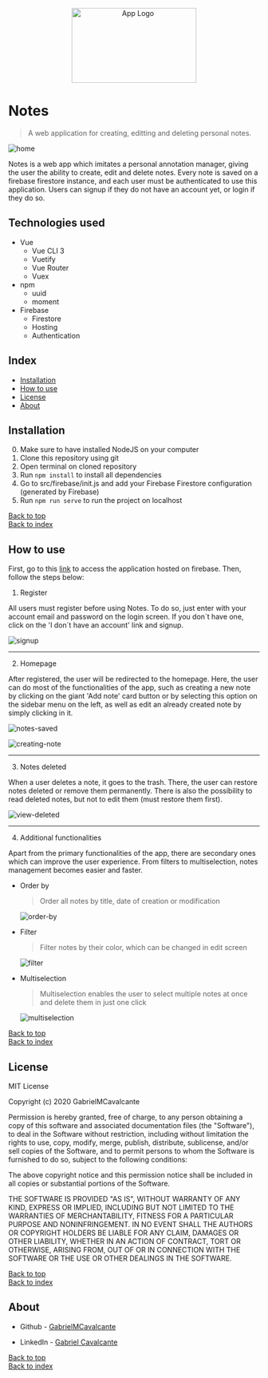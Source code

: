 <p align="center"><img src="src/.github/app-logo.png" width=250 height=150 alt="App Logo"/></p>

# Notes

> A web application for creating, editting and deleting personal notes.

![home](src/.github/home.png)

Notes is a web app which imitates a personal annotation manager, giving the user the ability to create, edit and delete notes.
Every note is saved on a firebase firestore instance, and each user must be authenticated to use this application. Users can signup
if they do not have an account yet, or login if they do so.

## Technologies used

- Vue
  - Vue CLI 3
  - Vuetify
  - Vue Router
  - Vuex
- npm
  - uuid
  - moment
- Firebase
  - Firestore
  - Hosting
  - Authentication

## Index

- [Installation](#installation)
- [How to use](#how-to-use)
- [License](#license)
- [About](#about)

## Installation

0. Make sure to have installed NodeJS on your computer
1. Clone this repository using git
1. Open terminal on cloned repository
1. Run ``npm install`` to install all dependencies
1. Go to src/firebase/init.js and add your Firebase Firestore configuration (generated by Firebase)
1. Run ``npm run serve`` to run the project on localhost

[Back to top](#notes) <br>
[Back to index](#index)

## How to use

<p>First, go to this <a href="https://notes-5cf6a.firebaseapp.com">link</a> to access the application hosted on firebase.
Then, follow the steps below:</p>

1. Register
  <p>All users must register before using Notes. To do so, just enter with your account email and password on the login screen.
  If you don´t have one, click on the 'I don´t have an account' link and signup.</p>
  
  ![signup](src/.github/signup.png)
  
  <hr>
  
2. Homepage
  <p>After registered, the user will be redirected to the homepage. Here, the user can do most of the functionalities of the app, such     as creating a new note by clicking on the giant 'Add note' card button or by selecting this option on the sidebar menu on the left, as   well as edit an already created note by simply clicking in it.</p>
  
  ![notes-saved](src/.github/notes-saved.png "Notes created by the user")
  
  ![creating-note](src/.github/creating-note.png "Editting note")
  
  <hr>
  
3. Notes deleted
  <p>When a user deletes a note, it goes to the trash. There, the user can restore notes deleted or remove them permanently. There is     also the possibility to read deleted notes, but not to edit them (must restore them first).</p>
  
  ![view-deleted](src/.github/view-deleted.png)
  
  <hr>
  
4. Additional functionalities
  <p>Apart from the primary functionalities of the app, there are secondary ones which can improve the user experience. From filters to   multiselection, notes management becomes easier and faster.</p>
  
  - Order by
    > <p>Order all notes by title, date of creation or modification</p>
    ![order-by](src/.github/order-by.png)
  
  - Filter
    > <p>Filter notes by their color, which can be changed in edit screen</p>
    ![filter](src/.github/filter.png)
  
  - Multiselection
    > <p>Multiselection enables the user to select multiple notes at once and delete them in just one click</p>
    ![multiselection](src/.github/multiselection.png)
  
[Back to top](#notes) <br>
[Back to index](#index)

## License
MIT License

Copyright (c) 2020 GabrielMCavalcante

Permission is hereby granted, free of charge, to any person obtaining a copy
of this software and associated documentation files (the "Software"), to deal
in the Software without restriction, including without limitation the rights
to use, copy, modify, merge, publish, distribute, sublicense, and/or sell
copies of the Software, and to permit persons to whom the Software is
furnished to do so, subject to the following conditions:

The above copyright notice and this permission notice shall be included in all
copies or substantial portions of the Software.

THE SOFTWARE IS PROVIDED "AS IS", WITHOUT WARRANTY OF ANY KIND, EXPRESS OR
IMPLIED, INCLUDING BUT NOT LIMITED TO THE WARRANTIES OF MERCHANTABILITY,
FITNESS FOR A PARTICULAR PURPOSE AND NONINFRINGEMENT. IN NO EVENT SHALL THE
AUTHORS OR COPYRIGHT HOLDERS BE LIABLE FOR ANY CLAIM, DAMAGES OR OTHER
LIABILITY, WHETHER IN AN ACTION OF CONTRACT, TORT OR OTHERWISE, ARISING FROM,
OUT OF OR IN CONNECTION WITH THE SOFTWARE OR THE USE OR OTHER DEALINGS IN THE
SOFTWARE.

[Back to top](#notes) <br>
[Back to index](#index)

## About

- Github - [GabrielMCavalcante](https://github.com/GabrielMCavalcante)

- LinkedIn - [Gabriel Cavalcante](https://www.linkedin.com/in/gabriel-cavalcante-4182061a2)

[Back to top](#notes) <br>
[Back to index](#index)
